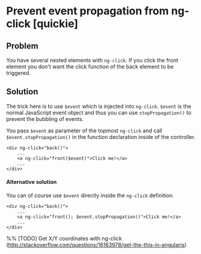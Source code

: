# Prevent event propagation from ng-click [quickie]

## Problem

You have several nested elements with `ng-click`. If you click the front element you don't want the click function of
the back element to be triggered.


## Solution

The trick here is to use `$event` which is injected into `ng-click`. `$event` is the normal JavaScript event object
and thus you can use `stopPropagation()` to prevent the bubbling of events.

You pass `$event` as parameter of the topmost `ng-click` and call `$event.stopPropagation()` in the function
declaration inside of the controller.

~~~
<div ng-click="back()">
    ...
    <a ng-click="front($event)">Click me!</a>
    ...
</div>
~~~


#### Alternative solution

You can of course use `$event` directly inside the `ng-click` definition.

~~~
<div ng-click="back()">
    ...
    <a ng-click="front(); $event.stopPropagation()">Click me!</a>
    ...
</div>
~~~


%% [TODO] Get X/Y coordinates with ng-click (http://stackoverflow.com/questions/16163978/get-the-this-in-angularjs)
